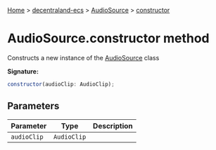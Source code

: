 [Home](./index) &gt; [decentraland-ecs](./decentraland-ecs.md) &gt; [AudioSource](./decentraland-ecs.audiosource.md) &gt; [constructor](./decentraland-ecs.audiosource.constructor.md)

# AudioSource.constructor method

Constructs a new instance of the [AudioSource](./decentraland-ecs.audiosource.md) class

**Signature:**
```javascript
constructor(audioClip: AudioClip);
```

## Parameters

|  Parameter | Type | Description |
|  --- | --- | --- |
|  `audioClip` | `AudioClip` |  |

